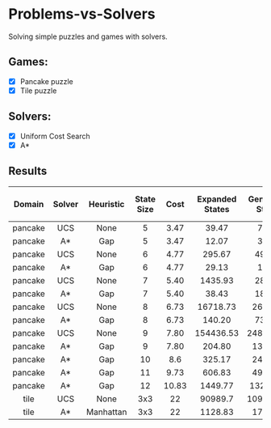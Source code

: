 # Problems-vs-Solvers
Solving simple puzzles and games with solvers.  

## Games:
- [x] Pancake puzzle  
- [x] Tile puzzle

## Solvers:
- [x] Uniform Cost Search
- [x] A*

## Results
|Domain   |Solver   |Heuristic   |State Size   |Cost    | Expanded States  | Generated States  | CPU time (s)|
|:-------:|:-------:|:----------:|:-----------:|:------:|:----------------:|:-----------------:|:-----------:|
|pancake  |UCS      |None        |5            |3.47    |39.47             |74.53              | 0.003      |
|pancake  |A*       |Gap         |5            |3.47    |12.07             |34.33              | 0.001      |
|pancake  |UCS      |None        |6            |4.77    |295.67            |495.83             | 0.030      |
|pancake  |A*       |Gap         |6            |4.77    |29.13             |104.9              | 0.006      |
|pancake  |UCS      |None        |7            |5.40    |1435.93           |2831.3             | 0.200      |
|pancake  |A*       |Gap         |7            |5.40    |38.43             |181.73             | 0.007      |
|pancake  |UCS      |None        |8            |6.73    |16718.73          |26209.7            | 3.448      |
|pancake  |A*       |Gap         |8            |6.73    |140.20            |734.23             | 0.034      |
|pancake  |UCS      |None        |9            |7.80    |154436.53         |248379.53          | 58.212     |
|pancake  |A*       |Gap         |9            |7.80    |204.80            |1308.73            | 0.091      |
|pancake  |A*       |Gap         |10           |8.6     |325.17            |2428.23            | 0.114      |
|pancake  |A*       |Gap         |11           |9.73    |606.83            |4964.67            | 0.276      |
|pancake  |A*       |Gap         |12           |10.83   |1449.77           |13264.60           | 0.786      |
|tile     |UCS      |None        |3x3          |22      |90989.7           |109095.47          | 18.194     |
|tile     |A*       |Manhattan   |3x3          |22      |1128.83           |1712.33            | 0.583      |
